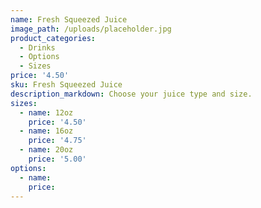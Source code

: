 ```yaml
---
name: Fresh Squeezed Juice
image_path: /uploads/placeholder.jpg
product_categories:
  - Drinks
  - Options
  - Sizes
price: '4.50'
sku: Fresh Squeezed Juice
description_markdown: Choose your juice type and size.
sizes:
  - name: 12oz
    price: '4.50'
  - name: 16oz
    price: '4.75'
  - name: 20oz
    price: '5.00'
options:
  - name:
    price:
---
```

